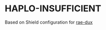 # HAPLO-INSUFFICIENT

Based on Shield configuration for [rae-dux][1]

[1]: https://github.com/andrewjrae/rae-dux
